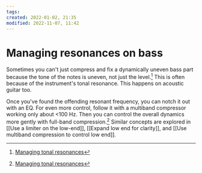 ```yaml
---
tags:
created: 2022-01-02, 21:35
modified: 2022-11-07, 11:42
---
```


# Managing resonances on bass
Sometimes you can't just compress and fix a dynamically uneven bass part because the tone of the notes is uneven, not just the level.[^1] This is often because of the instrument's tonal resonance. This happens on acoustic guitar too.

Once you've found the offending resonant frequency, you can notch it out with an EQ. For even more control, follow it with a multiband compressor working only about <100 Hz. Then you can control the overall dynamics more gently with full-band compression.[^1] Similar concepts are explored in [[Use a limiter on the low-end]], [[Expand low end for clarity]], and [[Use multiband compression to control low end]].

[^1]: [Managing tonal resonances](https://www.cambridge-mt.co.uk/products/mix-magician-s-toolkit/categories/4812629/posts/16194754)